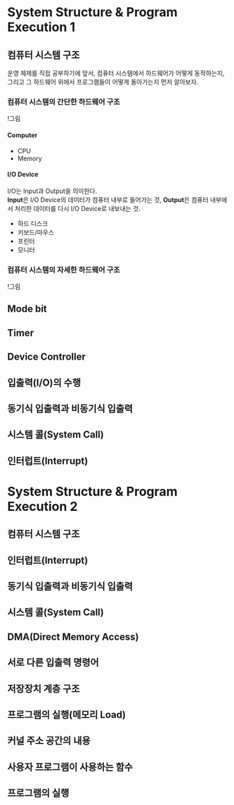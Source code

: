# System Structure & Program Execution 1

## 컴퓨터 시스템 구조

운영 체제를 직접 공부하기에 앞서, 컴퓨터 시스템에서 하드웨어가 어떻게 동작하는지, 그리고 그 하드웨어 위에서 프로그램들이 어떻게 돌아가는지 먼저 알아보자.

### 컴퓨터 시스템의 간단한 하드웨어 구조

!그림

#### Computer

- CPU
- Memory

#### I/O Device

I/O는 Input과 Output을 의미한다.  
**Input**은 I/O Device의 데이터가 컴퓨터 내부로 들어가는 것, **Output**은 컴퓨터 내부에서 처리한 데이터를 다시 I/O Device로 내보내는 것.  

- 하드 디스크
- 키보드/마우스
- 프린터
- 모니터

### 컴퓨터 시스템의 자세한 하드웨어 구조

!그림

## Mode bit

## Timer

## Device Controller

## 입출력(I/O)의 수행

## 동기식 입출력과 비동기식 입출력

## 시스템 콜(System Call)

## 인터럽트(Interrupt)

# System Structure & Program Execution 2

## 컴퓨터 시스템 구조

## 인터럽트(Interrupt)

## 동기식 입출력과 비동기식 입출력

## 시스템 콜(System Call)

## DMA(Direct Memory Access)

## 서로 다른 입출력 명령어

## 저장장치 계층 구조

## 프로그램의 실행(메모리 Load)

## 커널 주소 공간의 내용

## 사용자 프로그램이 사용하는 함수

## 프로그램의 실행

